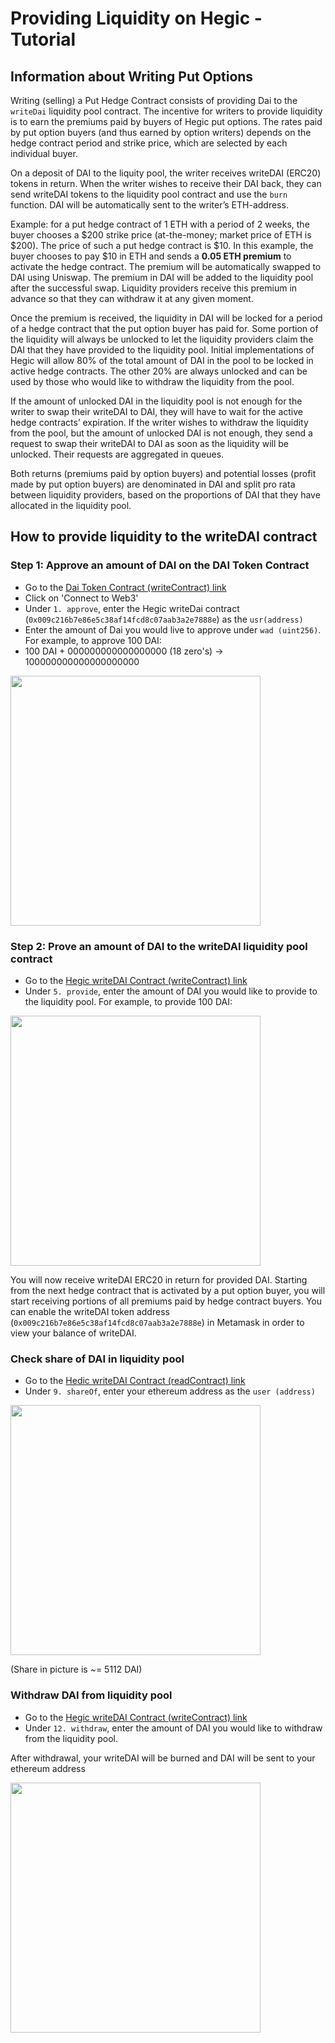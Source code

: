 # Providing Liquidity on Hegic - Tutorial

## Information about Writing Put Options

Writing (selling) a Put Hedge Contract consists of providing Dai to the `writeDai` liquidity pool contract. The incentive for writers to
provide liquidity is to earn the premiums paid by buyers of Hegic put options. The rates paid by put option buyers (and thus earned by option writers) depends on the hedge contract period and strike price, which are selected by each individual buyer. 

On a deposit of DAI to the liquity pool, the writer receives writeDAI (ERC20) tokens in return. When the writer wishes to receive their DAI back, they can send writeDAI tokens to the liquidity pool contract and use the `burn` function. DAI will be automatically sent to the writer’s ETH-address.

Example: for a put hedge contract of 1 ETH with a period of 2 weeks, the buyer chooses a $200 strike price (at-the-money; market price of ETH is $200). The price of such a put hedge contract is $10. In this example, the buyer chooses to pay $10 in ETH and sends a **0.05 ETH premium** to activate the hedge contract. The premium will be automatically swapped to DAI using Uniswap. The premium in DAI will be added to the liquidity pool after the successful swap. Liquidity providers receive this premium in advance so that they can withdraw it at any given moment. 

Once the premium is received, the liquidity in DAI will be locked for a period of a hedge contract that the put option buyer has paid for. Some portion of the liquidity will always be unlocked to let the liquidity providers claim the DAI that they have provided to the liquidity pool. Initial implementations of Hegic will allow 80% of the total amount of DAI in the pool to be locked in active hedge contracts. The other 20% are always unlocked and can be used by those who would like to withdraw the liquidity from the pool. 

If the amount of unlocked DAI in the liquidity pool is not enough for the writer to swap their writeDAI to DAI, they will have to wait for the active hedge contracts’ expiration. If the writer wishes to withdraw the liquidity from the pool, but the amount of unlocked DAI is not enough, they send a request to swap their writeDAI to DAI as soon as the liquidity will be unlocked. Their requests are aggregated in queues. 

Both returns (premiums paid by option buyers) and potential losses (profit made by put option buyers) are denominated in DAI and split pro rata between liquidity providers, based on the proportions of DAI that they have allocated in the liquidity pool. 

## How to provide liquidity to the writeDAI contract

### Step 1: Approve an amount of DAI on the DAI Token Contract

- Go to the [Dai Token Contract (writeContract) link](https://etherscan.io/token/0x6b175474e89094c44da98b954eedeac495271d0f#writeContract)
- Click on 'Connect to Web3'
- Under ```1. approve```, enter the Hegic writeDai contract (```0x009c216b7e86e5c38af14fcd8c07aab3a2e7888e```) as the ```usr(address)``` 
- Enter the amount of Dai you would live to approve under ```wad (uint256)```. For example, to approve 100 DAI:
- 100 DAI + 000000000000000000 (18 zero's) -> 100000000000000000000

<img src ="https://i.imgur.com/ap2qnbn.png" width = "400">

### Step 2: Prove an amount of DAI to the writeDAI liquidity pool contract

- Go to the [Hegic writeDAI Contract (writeContract) link](https://etherscan.io/token/0x009c216b7e86e5c38af14fcd8c07aab3a2e7888e#writeContract)
- Under ```5. provide```, enter the amount of DAI you would like to provide to the liquidity pool. For example, to provide 100 DAI:


<img src ="https://i.imgur.com/ytoFTN4.png" width = "400">

You will now receive writeDAI ERC20 in return for provided DAI. Starting from the next hedge contract that is activated by a put option buyer, you will start receiving portions of all premiums paid by hedge contract buyers. You can enable the writeDAI token address (```0x009c216b7e86e5c38af14fcd8c07aab3a2e7888e```) in Metamask in order to view your balance of writeDAI.

### Check share of DAI in liquidity pool

- Go to the [Hedic writeDAI Contract (readContract) link](https://etherscan.io/token/0x009c216b7e86e5c38af14fcd8c07aab3a2e7888e#readContract)
- Under ```9. shareOf```, enter your ethereum address as the ```user (address)```

<img src ="https://i.imgur.com/261PnQL.png" width = "400">

(Share in picture is ~= 5112 DAI)

### Withdraw DAI from liquidity pool

- Go to the [Hegic writeDAI Contract (writeContract) link](https://etherscan.io/token/0x009c216b7e86e5c38af14fcd8c07aab3a2e7888e#writeContract)
- Under ```12. withdraw```, enter the amount of DAI you would like to withdraw from the liquidity pool. 

After withdrawal, your writeDAI will be burned and DAI will be sent to your ethereum address

<img src ="https://i.imgur.com/lXBv1Us.png" width = "400">


